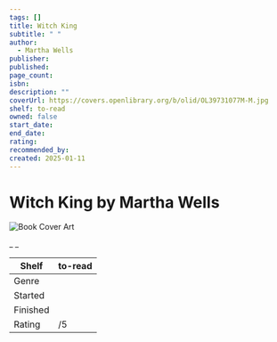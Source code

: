 ```yaml
---
tags: []
title: Witch King
subtitle: " "
author:
  - Martha Wells
publisher: 
published: 
page_count: 
isbn: 
description: ""
coverUrl: https://covers.openlibrary.org/b/olid/OL39731077M-M.jpg
shelf: to-read
owned: false
start_date: 
end_date: 
rating: 
recommended_by: 
created: 2025-01-11
---
```


# Witch King by Martha Wells

![Book Cover Art](https://covers.openlibrary.org/b/olid/OL39731077M-M.jpg)

_ _

| Shelf | to-read |
| --- | --- |
| Genre |  |
| Started |  |
| Finished |  |
| Rating | /5 |

